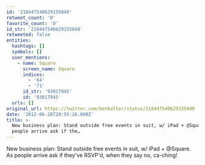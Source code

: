 ```yaml
---
id: '218447540629155840'
retweet_count: '0'
favorite_count: '0'
id_str: '218447540629155840'
retweeted: false
entities:
  hashtags: []
  symbols: []
  user_mentions:
    - name: Square
      screen_name: Square
      indices:
        - '64'
        - '71'
      id_str: '93017945'
      id: '93017945'
  urls: []
original_url: https://twitter.com/benbalter/status/218447540629155840
date: '2012-06-28T20:55:26.000Z'
title: >-
  New business plan: Stand outside free events in suit, w/ iPad + @Square. As
  people arrive ask if the…
---
```


New business plan: Stand outside free events in suit, w/ iPad + @Square. As people arrive ask if they've RSVP'd, when they say no, ca-ching!